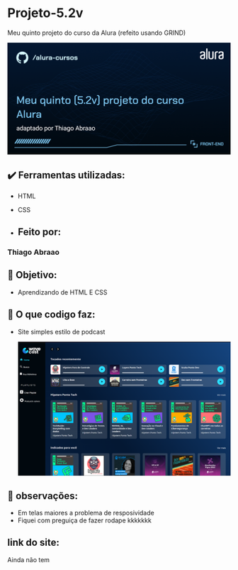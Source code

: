 # Projeto-5.2v

 Meu quinto projeto do curso da Alura (refeito usando GRIND)

![image](https://github.com/Thiago-engenheiro/Projeto-05v2/blob/main/src/imagens/Para_Github/Front-end-Meu%20quinto%20(5.2v)%20projeto%20do%20curso%20Alura.png)

## ✔️ Ferramentas utilizadas:

* HTML

* CSS
  
* ## Feito por:

### Thiago Abraao

## 🎯 Objetivo:

* Aprendizando de HTML E CSS

## 🔨 O que codigo faz:

* Site simples estilo de podcast

  ![image](https://github.com/Thiago-engenheiro/Projeto-05v2/blob/main/src/imagens/Para_Github/Captura%20de%20tela%202024-03-06%20130657.png)

## 🚧 observações:

* Em telas maiores a problema de resposividade 
* Fiquei com preguiça de fazer rodape kkkkkkk 

## link do site:

Ainda não tem

